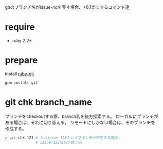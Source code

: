 gitのブランチ名がissue-noを表す場合、+0.1楽にするコマンド達

# require

- ruby 2.2+

# prepare

install [ruby-git](https://github.com/schacon/ruby-git)

```sh
gem install git
```

# git chk branch_name

ブランチをcheckoutする際、branch名を後方探索する。
ローカルにブランチがある場合は、それに切り替える。
リモートにしかない場合は、そのブランチを作成する。

```sh
> git chk 123 # もしissue-123というブランチが存在する場合、
              # issue-123に切り替える。
```
